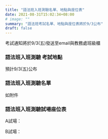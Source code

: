 ```yaml
---
title: "語法班入班測驗名單、地點與座位表"
date: 2021-08-31T15:02:34+08:00
# image: ""
summary: "語法班考試名單、地點與座位表將於9/3公布"
draft: false
---
```

考試通知將於9/3(五)發送至email與教務處班級櫃

### 語法班入班測驗 考試地點

預計9/3(五)公布

### 語法班入班測驗名單

如附件

### 語法班入班測驗試場座位表

A試場：

B試場：

